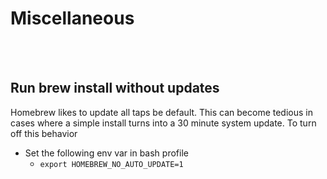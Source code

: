 # Miscellaneous 

<br/> <br/>

## Run brew install without updates
Homebrew likes to update all taps be default. This can become tedious in cases where a simple install turns into a 30 minute system update. To turn off this behavior

- Set the following env var in bash profile
    - `export HOMEBREW_NO_AUTO_UPDATE=1`